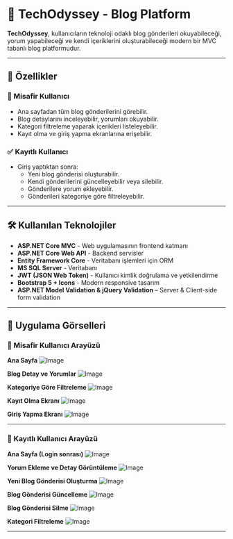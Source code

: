 # 📝 TechOdyssey - Blog Platform

**TechOdyssey**, kullanıcıların teknoloji odaklı blog gönderileri okuyabileceği, yorum yapabileceği ve kendi içeriklerini oluşturabileceği modern bir MVC tabanlı blog platformudur.

---

## 🚀 Özellikler

### 👤 Misafir Kullanıcı
- Ana sayfadan tüm blog gönderilerini görebilir.
- Blog detaylarını inceleyebilir, yorumları okuyabilir.
- Kategori filtreleme yaparak içerikleri listeleyebilir.
- Kayıt olma ve giriş yapma ekranlarına erişebilir.

### ✅ Kayıtlı Kullanıcı
- Giriş yaptıktan sonra:
  - Yeni blog gönderisi oluşturabilir.
  - Kendi gönderilerini güncelleyebilir veya silebilir.
  - Gönderilere yorum ekleyebilir.
  - Gönderileri kategoriye göre filtreleyebilir.

---

## 🛠️ Kullanılan Teknolojiler

- **ASP.NET Core MVC** - Web uygulamasının frontend katmanı
- **ASP.NET Core Web API** - Backend servisler
- **Entity Framework Core** - Veritabanı işlemleri için ORM
- **MS SQL Server** - Veritabanı
- **JWT (JSON Web Token)** - Kullanıcı kimlik doğrulama ve yetkilendirme
- **Bootstrap 5 + Icons** - Modern responsive tasarım
- **ASP.NET Model Validation & jQuery Validation** – Server & Client-side form validation

---

## 📸 Uygulama Görselleri

### 🎯 Misafir Kullanıcı Arayüzü

**Ana Sayfa**
![Image](https://github.com/user-attachments/assets/a3ee9caa-f10f-4bb8-8ced-32510fbb7416)

**Blog Detay ve Yorumlar**
![Image](https://github.com/user-attachments/assets/1742bcef-d1cc-4f7d-a557-127a80b1c888)

**Kategoriye Göre Filtreleme**
![Image](https://github.com/user-attachments/assets/950bd45c-c731-4980-892a-23bac0e97f87)

**Kayıt Olma Ekranı**
![Image](https://github.com/user-attachments/assets/caaf5695-d071-4253-b7e3-f696957a15cd)

**Giriş Yapma Ekranı**
![Image](https://github.com/user-attachments/assets/b75a9681-85d6-4797-95e3-685e528f333e)

---

### 🔐 Kayıtlı Kullanıcı Arayüzü

**Ana Sayfa (Login sonrası)**
![Image](https://github.com/user-attachments/assets/b1d08e20-8e41-4c55-9095-5e95bc6405e3)

**Yorum Ekleme ve Detay Görüntüleme**
![Image](https://github.com/user-attachments/assets/573a366c-27db-41f5-9e21-5fb7043d3442)

**Yeni Blog Gönderisi Oluşturma**
![Image](https://github.com/user-attachments/assets/623f3f6b-219a-4693-9639-35dbc74f205c)

**Blog Gönderisi Güncelleme**
![Image](https://github.com/user-attachments/assets/7fd40793-ce4e-46e6-92c8-8264d1eff86d)

**Blog Gönderisi Silme**
![Image](https://github.com/user-attachments/assets/ad77b54d-0e22-4e81-b4c1-38dad11163d0)

**Kategori Filtreleme**
![Image](https://github.com/user-attachments/assets/d5bdadc0-35f4-4681-aeff-ca468c7b512e)

---


